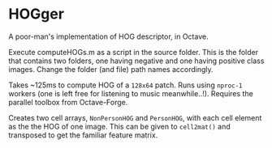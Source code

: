 # HOGger
A poor-man's implementation of HOG descriptor, in Octave.

Execute computeHOGs.m as a script in the source folder.
This is the folder that contains two folders, one having negative and one having positive class images. Change the folder (and file) path names accordingly.

Takes ~125ms to compute HOG of a `128x64` patch. Runs using `nproc-1` workers (one is left free for listening to music meanwhile..!). Requires the parallel toolbox from Octave-Forge.

Creates two cell arrays, `NonPersonHOG` and `PersonHOG`, with each cell element as the the HOG of one image. This can be given to `cell2mat()` and transposed to get the familiar feature matrix.
